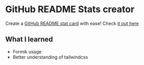 # GitHub README Stats creator

Create a [GitHub README stat card](https://github.com/anuraghazra/github-readme-stats) with ease! Check [it out here](https://gh-readme-stats-creator.vercel.app/)

## What I learned

- Formik usage
- Better understanding of tailwindcss
